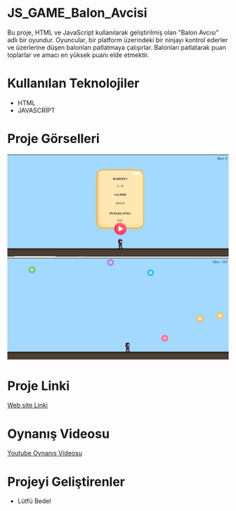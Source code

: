 # JS_GAME_Balon_Avcisi
 
Bu proje, HTML ve JavaScript kullanılarak geliştirilmiş olan "Balon Avcısı" adlı bir oyundur. Oyuncular, bir platform üzerindeki bir ninjayı kontrol ederler ve üzerlerine düşen balonları patlatmaya çalışırlar. Balonları patlatarak puan toplarlar ve amacı en yüksek puanı elde etmektir.

# Kullanılan Teknolojiler 
* HTML
* JAVASCRİPT
  
# Proje Görselleri
![Balon Avcısı](SS1.png)
![Balon Avcısı](SS2.png)

# Proje Linki
[Web site Linki](https://js-game-balon-avcisi.vercel.app)

# Oynanış Videosu
[Youtube Oynanış Videosu](https://youtu.be/tr_OEJFBBxk)

# Projeyi Geliştirenler
- Lütfü Bedel




